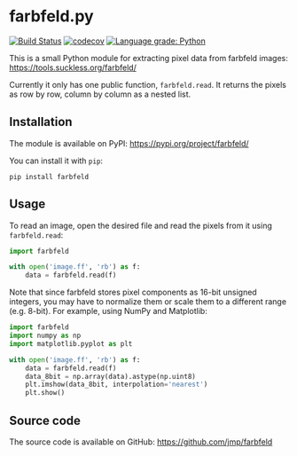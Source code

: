 # farbfeld.py

[![Build Status](https://travis-ci.org/jmp/farbfeld.svg?branch=master)](https://travis-ci.org/jmp/farbfeld)
[![codecov](https://codecov.io/gh/jmp/farbfeld/branch/master/graph/badge.svg)](https://codecov.io/gh/jmp/farbfeld)
[![Language grade: Python](https://img.shields.io/lgtm/grade/python/g/jmp/farbfeld.svg)](https://lgtm.com/projects/g/jmp/farbfeld/context:python)

This is a small Python module for extracting pixel data from
farbfeld images: https://tools.suckless.org/farbfeld/

Currently it only has one public function, `farbfeld.read`.
It returns the pixels as row by row, column by column as
a nested list.

## Installation

The module is available on PyPI: https://pypi.org/project/farbfeld/

You can install it with `pip`:

    pip install farbfeld

## Usage

To read an image, open the desired file and read the pixels
from it using `farbfeld.read`:

```python
import farbfeld

with open('image.ff', 'rb') as f:
    data = farbfeld.read(f)
```

Note that since farbfeld stores pixel components as 16-bit
unsigned integers, you may have to normalize them or scale
them to a different range (e.g. 8-bit). For example, using
NumPy and Matplotlib:

```python
import farbfeld
import numpy as np
import matplotlib.pyplot as plt

with open('image.ff', 'rb') as f:
    data = farbfeld.read(f)
    data_8bit = np.array(data).astype(np.uint8)
    plt.imshow(data_8bit, interpolation='nearest')
    plt.show()
```

## Source code

The source code is available on GitHub:
https://github.com/jmp/farbfeld
